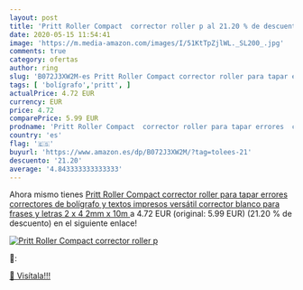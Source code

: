```yaml
---
layout: post
title: 'Pritt Roller Compact  corrector roller p al 21.20 % de descuento'
date: 2020-05-15 11:54:41
image: 'https://m.media-amazon.com/images/I/51KtTpZjlWL._SL200_.jpg'
comments: true
category: ofertas
author: ring
slug: 'B072J3XW2M-es Pritt Roller Compact corrector roller para tapar errores...'
tags: [ 'bolígrafo','pritt', ]
actualPrice: 4.72 EUR
currency: EUR
price: 4.72
comparePrice: 5.99 EUR
prodname: 'Pritt Roller Compact  corrector roller para tapar errores  correctores de bolígrafo y textos impresos  versátil corrector blanco para frases y letras  2 x  4 2mm x 10m '
country: 'es'
flag: '🇪🇸'
buyurl: 'https://www.amazon.es/dp/B072J3XW2M/?tag=tolees-21'
descuento: '21.20'
average: '4.843333333333333'
---
```


Ahora mismo tienes [Pritt Roller Compact  corrector roller para tapar errores  correctores de bolígrafo y textos impresos  versátil corrector blanco para frases y letras  2 x  4 2mm x 10m ](https://www.amazon.es/dp/B072J3XW2M/?tag=tolees-21) a 4.72 EUR (original: 5.99 EUR) (21.20 %  de descuento) en el siguiente enlace!

[![Pritt Roller Compact  corrector roller p](https://m.media-amazon.com/images/I/51KtTpZjlWL._SL200_.jpg)](https://www.amazon.es/dp/B072J3XW2M/?tag=tolees-21)

🔎:


[🛒 Visítala!!!](https://www.amazon.es/dp/B072J3XW2M/?tag=tolees-21)
